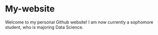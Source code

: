 # My-website
Welcome to my personal Github website!
I am now currently a sophomore student, who is majoring Data Science.
